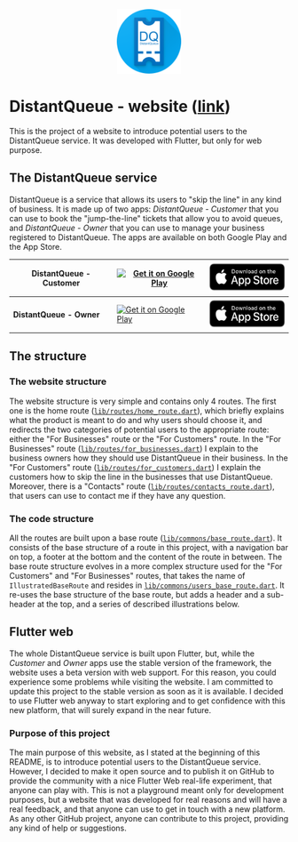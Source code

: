<center> <img height=116px alt='DistantQueue logo' src='https://github.com/salvatore373/distant_queue_website/raw/master/assets/images/customer_icon.png'/></center>

# DistantQueue - website ([link](https://salvatore373.github.io/distant_queue_website/))
This is the project of a website to introduce potential users to the DistantQueue service. It was developed with Flutter, but only for web purpose.

## The DistantQueue service
DistantQueue is a service that allows its users to "skip the line" in any kind of business. It is made up of two apps: *DistantQueue - Customer* that you can use to book the "jump-the-line" tickets that allow you to avoid queues, and *DistantQueue - Owner* that you can use to manage your business registered to DistantQueue. The apps are available on both Google Play and the App Store.

| **DistantQueue - Customer** | <a href='https://play.google.com/store/apps/details?id=com.distant_queue.customer'><img width=165px height=64px alt='Get it on Google Play' src='https://play.google.com/intl/en_us/badges/static/images/badges/en_badge_web_generic.png'/></a> | <a href='https://apps.apple.com/app/id1523551412'><img width=144px height=56px alt='Get it on App Store' src='https://github.com/salvatore373/distant_queue_website/raw/master/assets/app-store-badges/app-store-badge-en.png'/></a>|
|--|--|--|
| **DistantQueue - Owner** | <a href='https://play.google.com/store/apps/details?id=com.distant_queue.owner'><img width=165px height=64px alt='Get it on Google Play' src='https://play.google.com/intl/en_us/badges/static/images/badges/en_badge_web_generic.png'/></a> | <a href='https://apps.apple.com/app/id1523553911'><img width=144px height=56px alt='Get it on App Store' src='https://github.com/salvatore373/distant_queue_website/raw/master/assets/app-store-badges/app-store-badge-en.png'/></a> |



## The structure
### The website structure
The website structure is very simple and contains only 4 routes. The first one is the home route ([`lib/routes/home_route.dart`](https://github.com/salvatore373/distant_queue_website/blob/master/lib/routes/home_route.dart)), which briefly explains what the product is meant to do and why users should choose it, and redirects the two categories of potential users to the appropriate route: either the "For Businesses" route or the "For Customers" route.
In the "For Businesses" route ([`lib/routes/for_businesses.dart`](https://github.com/salvatore373/distant_queue_website/blob/master/lib/routes/for_businesses_route.dart)) I explain to the business owners how they should use DistantQueue in their business. In the "For Customers" route ([`lib/routes/for_customers.dart`](https://github.com/salvatore373/distant_queue_website/blob/master/lib/routes/for_customers_route.dart)) I explain the customers how to skip the line in the businesses that use DistantQueue.
Moreover, there is a "Contacts" route ([`lib/routes/contacts_route.dart`](https://github.com/salvatore373/distant_queue_website/blob/master/lib/routes/contacts_route.dart)), that users can use to contact me if they have any question.

### The code structure
All the routes are built upon a base route ([`lib/commons/base_route.dart`](https://github.com/salvatore373/distant_queue_website/blob/master/lib/commons/base_route.dart)). It consists of the base structure of a route in this project, with a navigation bar on top, a footer at the bottom and the content of the route in between. The base route structure evolves in a more complex structure used for the "For Customers" and "For Businesses" routes, that takes the name of `IllustratedBaseRoute` and resides in [`lib/commons/users_base_route.dart`](https://github.com/salvatore373/distant_queue_website/blob/master/lib/commons/users_base_route.dart). It re-uses the base structure of the base route, but adds a header and a sub-header at the top, and a series of described illustrations below.

## Flutter web
The whole DistantQueue service is built upon Flutter, but, while the *Customer* and *Owner* apps use the stable version of the framework, the website uses a beta version with web support. For this reason, you could experience some problems while visiting the website. I am committed to update this project to the stable version as soon as it is available.
I decided to use Flutter web anyway to start exploring and to get confidence with this new platform, that will surely expand in the near future.

### Purpose of this project
The main purpose of this website, as I stated at the beginning of this README, is to introduce potential users to the DistantQueue service. However, I decided to make it open source and to publish it on GitHub to provide the community with a nice Flutter Web real-life experiment, that anyone can play with. This is not a playground meant only for development purposes, but a website that was developed for real reasons and will have a real feedback, and that anyone can use to get in touch with a new platform.
As any other GitHub project, anyone can contribute to this project, providing any kind of help or suggestions.